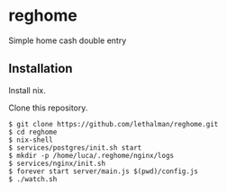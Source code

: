 reghome
=======

Simple home cash double entry

Installation
-----------

Install nix.

Clone this repository.

```
$ git clone https://github.com/lethalman/reghome.git
$ cd reghome
$ nix-shell
$ services/postgres/init.sh start
$ mkdir -p /home/luca/.reghome/nginx/logs
$ services/nginx/init.sh
$ forever start server/main.js $(pwd)/config.js
$ ./watch.sh
```
